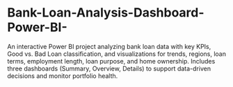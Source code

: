 # Bank-Loan-Analysis-Dashboard-Power-BI-
An interactive Power BI project analyzing bank loan data with key KPIs, Good vs. Bad Loan classification, and visualizations for trends, regions, loan terms, employment length, loan purpose, and home ownership. Includes three dashboards (Summary, Overview, Details) to support data-driven decisions and monitor portfolio health.
